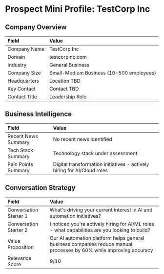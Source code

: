 # Prospect Mini Profile: TestCorp Inc

## Company Overview

| Field           | Value                                      |
| :-------------- | :----------------------------------------- |
| Company Name    | TestCorp Inc                             |
| Domain          | testcorpinc.com                                   |
| Industry        | General Business                                 |
| Company Size    | Small-Medium Business (10-500 employees)                             |
| Headquarters    | Location TBD                             |
| Key Contact     | Contact TBD                              |
| Contact Title   | Leadership Role                            |

## Business Intelligence

| Field                 | Value                                      |
| :-------------------- | :----------------------------------------- |
| Recent News Summary   | No recent news identified                      |
| Tech Stack Summary    | Technology stack under assessment                       |
| Pain Points Summary   | Digital transformation initiatives - actively hiring for AI/Cloud roles                      |

## Conversation Strategy

| Field                 | Value                                      |
| :-------------------- | :----------------------------------------- |
| Conversation Starter 1| What's driving your current interest in AI and automation initiatives?                   |
| Conversation Starter 2| I noticed you're actively hiring for AI/ML roles - what capabilities are you looking to build?                   |
| Value Proposition     | Our AI automation platform helps general business companies reduce manual processes by 60% while improving accuracy                        |
| Relevance Score       | 9/10                          |